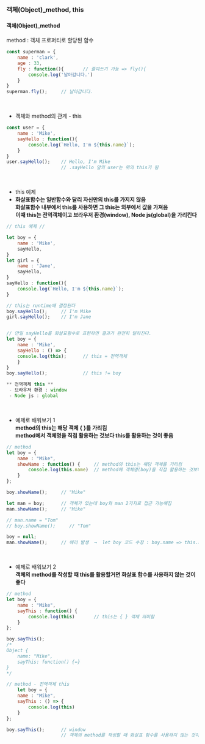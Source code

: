### 객체(Object)_method, this

#### 객체(Object)_method
method : 객체 프로퍼티로 할당된 함수   
``` Javascript
const superman = {
    name : 'clark',
    age : 33,
    fly : function(){       // 줄여쓰기 가능 => fly(){ 
        console.log('날아갑니다.')
    }
}
superman.fly();     // 날아갑니다.
```
<br>

- 객체와 method의 관계 - this   
``` Javascript
const user = {
    name : 'Mike',
    sayHello : function(){
        console.log(`Hello, I'm ${this.name}`);
    }
}
user.sayHello();    // Hello, I'm Mike
                    // .sayHello 앞의 user는 위의 this가 됨
```
<br>

  * this 예제   
  * **화살표함수는 일반함수와 달리 자신만의 this를 가지지 않음   
    화살표함수 내부에서 this를 사용하면 그 this는 외부에서 값을 가져옴   
    이때 this는 전역객체이고 브라우저 환경(window), Node js(global)을 가리킨다**   
``` Javascript
// this 예제 //

let boy = {
    name : 'Mike',
    sayHello,
}
let girl = {
    name : 'Jane',
    sayHello,
}
sayHello : function(){
    console.log(`Hello, I'm ${this.name}`);
}

// this는 runtime때 결정된다
boy.sayHello();     // I'm Mike
girl.sayHello();    // I'm Jane


// 만일 sayHello를 화살표함수로 표현하면 결과가 완전히 달라진다.
let boy = {
    name : 'Mike',
    sayHello : () => {
    console.log(this);      // this = 전역객체
    }
}
boy.sayHello();             // this != boy

** 전역객체 this **
 - 브라우저 환경 : window
 - Node js : global
```
<br>

- 예제로 배워보기 1   
  **method의 this는 해당 객체 { }를 가리킴   
  method에서 객체명을 직접 활용하는 것보다 this를 활용하는 것이 좋음**   
``` Javascript
// method
let boy = {
    name : "Mike",
    showName : function() {     // method의 this는 해당 객체를 가리킴
        console.log(this.name)  // method에 객체명(boy)을 직접 활용하는 것보다 this를 활용하는 것이 좋음
    }
};

boy.showName();     // "Mike"

let man = boy;      // 객체가 있는데 boy와 man 2가지로 접근 가능해짐
man.showName();     // "Mike"

// man.name = "Tom"
// boy.showName();     // "Tom"

boy = null;
man.showName();     // 에러 발생  →  let boy 코드 수정 : boy.name => this.name      // "Mike"
```
<br>

- 예제로 배워보기 2   
  **객체의 method를 작성할 때 this를 활용할거면 화살표 함수를 사용하지 않는 것이 좋다**
``` Javascript
// method
let boy = {
    name : "Mike",
    sayThis : function() {
        console.log(this)       // this는 { } 객체 의미함
    }
};

boy.sayThis();
/*
Object {
    name: "Mike",
    sayThis: function() {↔}
}
*/

// method - 전역객체 this   
    let boy = {
    name : "Mike",
    sayThis : () => {
        console.log(this)
    }
};

boy.sayThis();      // window
                    // 객체의 method를 작성할 때 화살표 함수를 사용하지 않는 것이 좋다
```
<br>
